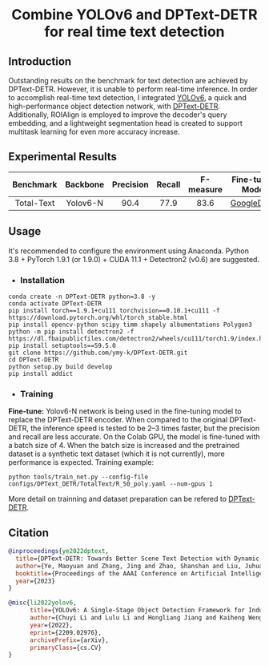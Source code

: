<h1 align="center"> Combine YOLOv6 and DPText-DETR for real time text detection </h1> 

## Introduction

Outstanding results on the benchmark for text detection are achieved by DPText-DETR. However, it is unable to perform real-time inference. In order to accomplish real-time text detection, I integrated [YOLOv6](https://github.com/meituan/YOLOv6), a quick and high-performance object detection network, with [DPText-DETR](https://github.com/ymy-k/DPText-DETR). Additionally, ROIAlign is employed to improve the decoder's query embedding, and a lightweight segmentation head is created to support multitask learning for even more accuracy increase.

## Experimental Results

|Benchmark|Backbone|Precision|Recall|F-measure|Fine-tuned Model|
|:------:|:------:|:------:|:------:|:------:|:------:|
|Total-Text|Yolov6-N|90.4|77.9|83.6|[GoogleDrive](https://drive.google.com/file/d/1GN2p1asuJhd5cdRBB2bl3iLzynQJUMr5/view?usp=sharing)|

## Usage

It's recommended to configure the environment using Anaconda. Python 3.8 + PyTorch 1.9.1 (or 1.9.0) + CUDA 11.1 + Detectron2 (v0.6) are suggested.

- ### Installation
```
conda create -n DPText-DETR python=3.8 -y
conda activate DPText-DETR
pip install torch==1.9.1+cu111 torchvision==0.10.1+cu111 -f https://download.pytorch.org/whl/torch_stable.html
pip install opencv-python scipy timm shapely albumentations Polygon3
python -m pip install detectron2 -f https://dl.fbaipublicfiles.com/detectron2/wheels/cu111/torch1.9/index.html
pip install setuptools==59.5.0
git clone https://github.com/ymy-k/DPText-DETR.git
cd DPText-DETR
python setup.py build develop
pip install addict
```

- ### Training

**Fine-tune:**
Yolov6-N network is being used in the fine-tuning model to replace the DPText-DETR encoder. When compared to the original DPText-DETR, the inference speed is tested to be 2–3 times faster, but the precision and recall are less accurate. On the Colab GPU, the model is fine-tuned with a batch size of 4. When the batch size is increased and the pretrained dataset is a synthetic text dataset (which it is not currently), more performance is expected. Training example:

```
python tools/train_net.py --config-file configs/DPText_DETR/TotalText/R_50_poly.yaml --num-gpus 1
```

More detail on trainning and dataset preparation can be refered to [DPText-DETR](https://github.com/ymy-k/DPText-DETR).

## Citation

```bibtex
@inproceedings{ye2022dptext,
  title={DPText-DETR: Towards Better Scene Text Detection with Dynamic Points in Transformer},
  author={Ye, Maoyuan and Zhang, Jing and Zhao, Shanshan and Liu, Juhua and Du, Bo and Tao, Dacheng},
  booktitle={Proceedings of the AAAI Conference on Artificial Intelligence},
  year={2023}
}
```
```bibtex
@misc{li2022yolov6,
      title={YOLOv6: A Single-Stage Object Detection Framework for Industrial Applications}, 
      author={Chuyi Li and Lulu Li and Hongliang Jiang and Kaiheng Weng and Yifei Geng and Liang Li and Zaidan Ke and Qingyuan Li and Meng Cheng and Weiqiang Nie and Yiduo Li and Bo Zhang and Yufei Liang and Linyuan Zhou and Xiaoming Xu and Xiangxiang Chu and Xiaoming Wei and Xiaolin Wei},
      year={2022},
      eprint={2209.02976},
      archivePrefix={arXiv},
      primaryClass={cs.CV}
}
```